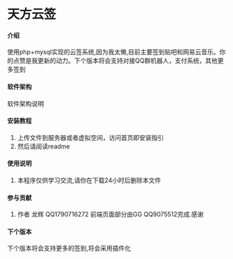 # 天方云签

#### 介绍
使用php+mysql实现的云签系统,因为我太懒,目前主要签到贴吧和网易云音乐。你的点赞是我更新的动力。下个版本将会支持对接QQ群机器人，支付系统，其他更多签到

#### 软件架构
软件架构说明


#### 安装教程

1.  上传文件到服务器或者虚拟空间，访问首页即安装指引
2.  然后请阅读readme


#### 使用说明

1.  本程序仅供学习交流,请你在下载24小时后删除本文件

#### 参与贡献
1.  作者 龙辉 QQ1790716272 前端页面部分由GG QQ9075512完成.感谢



#### 下个版本
下个版本将会支持更多的签到,将会采用插件化
